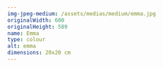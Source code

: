 ```yaml
---
img-jpeg-medium: /assets/medias/medium/emma.jpg
originalWidth: 600
originalHeight: 589
name: Emma
type: colour
alt: emma
dimensions: 20x20 cm
---
```

